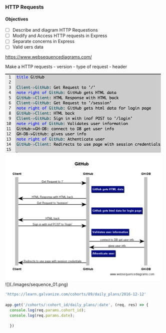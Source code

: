 ### HTTP Requests

#### Objectives
  - [ ] Describe and diagram HTTP Requestions
  - [ ] Modify and Access HTTP requests in Express
  - [ ] Separate concerns in Express
  - [ ] Valid uers data

  https://www.websequencediagrams.com/

  Make a HTTP requests
    - version
    - type of request
    - header


<img src="./images/sequence_01.png" width="500">
<img src="./images/diagram_01.png" width="500">
![](./images/sequence_01.png)

```js
'https://learn.galvanize.com/cohorts/89/daily_plans/2016-12-12'

app.get('/cohorts/:cohort_id/daily_plans/:date', (req, res) => {
  console.log(req.params.cohort_id);
  console.log(req.params.date);

  })
```
